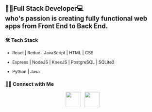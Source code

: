 <h2>👨‍💻Full Stack Developer💻 <br>who's passion is creating fully functional web apps from Front End to Back End. </h2>
<h3>🛠 Tech Stack</h3>

- React | Redux | JavaScript | HTML | CSS

- Express | NodeJS | KnexJS | PostgreSQL | SQLite3

- Python | Java

<h3> 🤝🏻 Connect with Me </h3>

<p align="center">
&nbsp; <a href="https://www.linkedin.com/in/kristian-correa/" target="_blank" rel="noopener noreferrer"><img src="https://img.icons8.com/plasticine/100/000000/linkedin.png" width="50" /></a>
&nbsp; <a href="mailto:kristiangcorrea@live.com" target="_blank" rel="noopener noreferrer"><img src="https://img.icons8.com/plasticine/100/000000/gmail.png"  width="50" /></a>
</p>

<!--
**KristianCorrea/KristianCorrea** is a ✨ _special_ ✨ repository because its `README.md` (this file) appears on your GitHub profile.


